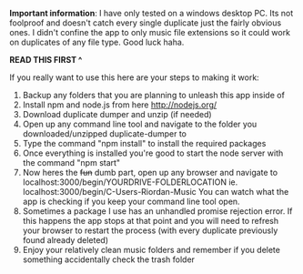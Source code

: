 **Important information**: 
    I have only tested on a windows desktop PC.
    Its not foolproof and doesn't catch every single duplicate just the fairly obvious ones.
    I didn't confine the app to only music file extensions so it could work on duplicates of any file type.
    Good luck haha.
    
**READ THIS FIRST ^**


If you really want to use this here are your steps to making it work:
  1. Backup any folders that you are planning to unleash this app inside of
  2. Install npm and node.js from here http://nodejs.org/
  3. Download duplicate dumper and unzip (if needed)
  4. Open up any command line tool and navigate to the folder you downloaded/unzipped duplicate-dumper to
  5. Type the command "npm install" to install the required packages
  6. Once everything is installed you're good to start the node server with the command "npm start"
  7. Now heres the ~~fun~~ dumb part, open up any browser and navigate to localhost:3000/begin/YOURDRIVE-FOLDERLOCATION
ie. localhost:3000/begin/C-Users-Riordan-Music
You can watch what the app is checking if you keep your command line tool open.   
  8. Sometimes a package I use has an unhandled promise rejection error. If this happens the app stops at that point and 
  you will need to refresh your browser to restart the process (with every duplicate previously found already deleted)
  9. Enjoy your relatively clean music folders and remember if you delete something accidentally check the trash folder
